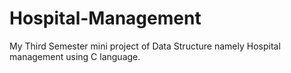 # Hospital-Management
My Third Semester mini project of Data Structure namely Hospital management using C language.
